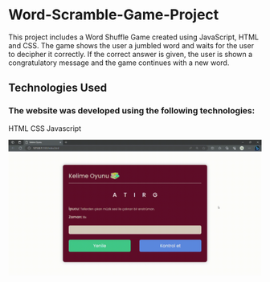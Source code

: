  <h1>Word-Scramble-Game-Project</h1>

<p>This project includes a Word Shuffle Game created using JavaScript, HTML and CSS. The game shows the user a jumbled word and waits for the user to decipher it correctly. If the correct answer is given, the user is shown a congratulatory message and the game continues with a new word.</p>

<h2>Technologies Used</h2>
<h3>The website was developed using the following technologies:</h3>

HTML
CSS
Javascript

![](/Image/WordGame.gif)
